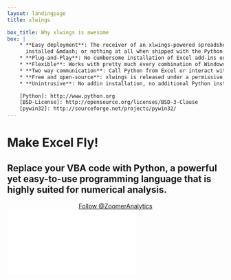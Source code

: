 ```yaml
---
layout: landingpage
title: xlwings

box_title: Why xlwings is awesome
box: |
    * **Easy deployment**: The receiver of an xlwings-powered spreadsheets only needs [Python][] with [pywin32][]
      installed &mdash; or nothing at all when shipped with the Python runtime.
    * **Plug-and-Play**: No cumbersome installation of Excel add-ins or license keys.
    * **Flexible**: Works with pretty much every combination of Windows, Excel and Python.
    * **Two way communication**: Call Python from Excel or interact with Excel from Python.
    * **Free and open-source**: xlwings is released under a permissive [BSD-License][].
    * **Unintrusive**: No addin installation, no additional Python installation, no special command window.

    [Python]: http://www.python.org
    [BSD-License]: http://opensource.org/licenses/BSD-3-Clause
    [pywin32]: http://sourceforge.net/projects/pywin32/
---
```


# Make Excel Fly!

## Replace your VBA code with Python, a powerful yet easy-to-use programming language that is highly suited for numerical analysis.

<div style="text-align:center">
    <a href="https://twitter.com/ZoomerAnalytics" class="twitter-follow-button" data-show-count="false">Follow @ZoomerAnalytics</a>
</div>

<script>!function(d,s,id){var js,fjs=d.getElementsByTagName(s)[0],p=/^http:/.test(d.location)?'http':'https';if(!d.getElementById(id)){js=d.createElement(s);js.id=id;js.src=p+'://platform.twitter.com/widgets.js';fjs.parentNode.insertBefore(js,fjs);}}(document, 'script', 'twitter-wjs');</script>

<div class="video-container">
    <iframe
        src="//www.youtube.com/embed/Z80kyLcG6JI?rel=0" frameborder="0" allowfullscreen>
    </iframe>
</div>
